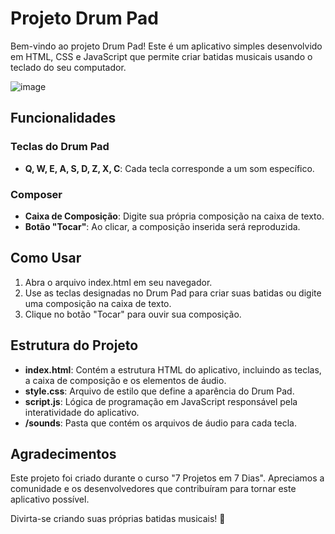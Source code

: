 <h1>Projeto Drum Pad</h1>
<p>Bem-vindo ao projeto Drum Pad! Este é um aplicativo simples desenvolvido em HTML, CSS e JavaScript que permite criar batidas musicais usando o teclado do seu computador.</p>

![image](https://github.com/Jeanpk12/Drum-Pad/assets/122842874/b928648a-a1cb-4bcd-b6db-6fda4ef6bbb0)

<a href="https://jeanpk12.github.io/Drum-Pad/" target="_blank"></a>

<h2>Funcionalidades</h2>
<h3>Teclas do Drum Pad</h3>
<ul>
<li><strong>Q, W, E, A, S, D, Z, X, C</strong>: Cada tecla corresponde a um som específico.</li>
</ul>
<h3>Composer</h3>
<ul>
  <li><strong>Caixa de Composição</strong>: Digite sua própria composição na caixa de texto.</li>
  <li><strong>Botão "Tocar"</strong>: Ao clicar, a composição inserida será reproduzida.</li>
</ul>
<h2>Como Usar</h2>
<ol>
  <li>Abra o arquivo index.html em seu navegador.</li>
  <li>Use as teclas designadas no Drum Pad para criar suas batidas ou digite uma composição na caixa de texto.</li>
  <li>Clique no botão "Tocar" para ouvir sua composição.</li>
</ol>
<h2>Estrutura do Projeto</h2>
<ul>
  <li><strong>index.html</strong>: Contém a estrutura HTML do aplicativo, incluindo as teclas, a caixa de composição e os elementos de áudio.</li>
  <li><strong>style.css</strong>: Arquivo de estilo que define a aparência do Drum Pad.</li>
  <li><strong>script.js</strong>: Lógica de programação em JavaScript responsável pela interatividade do aplicativo.</li>
  <li><strong>/sounds</strong>: Pasta que contém os arquivos de áudio para cada tecla.</li>
</ul>
<h2>Agradecimentos</h2>
<p>Este projeto foi criado durante o curso "7 Projetos em 7 Dias". Apreciamos a comunidade e os desenvolvedores que contribuíram para tornar este aplicativo possível.</p>
<p>Divirta-se criando suas próprias batidas musicais! 🥁</p>
